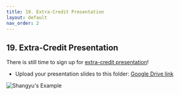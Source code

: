```yaml
---
title: 19. Extra-Credit Presentation
layout: default
nav_order: 2
---
```


## 19. Extra-Credit Presentation
There is still time to sign up for [extra-credit presentation](https://canvas.iastate.edu/courses/118016/modules/items/7001805)!
- Upload your presentation slides to this folder: [Google Drive link](https://drive.google.com/drive/folders/1cwIuOeNySi4u7uHu9Jplfwv5wcCIZdp_?usp=sharing)

![Shangyu's Example](https://github.com/user-attachments/assets/d58bc13c-4c8a-41db-95b4-0ce8abdcb3db)
